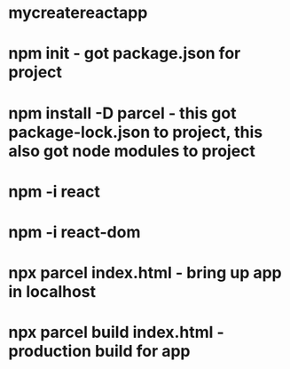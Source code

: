 # mycreatereactapp
# npm init - got package.json for project
# npm install -D parcel - this got package-lock.json to project, this also got node modules to project
# npm -i react
# npm -i react-dom
# npx parcel index.html - bring up app in localhost
# npx parcel build index.html - production build for app
